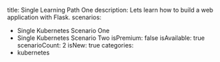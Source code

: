 title: Single Learning Path One
description: Lets learn how to build a web application with Flask.
scenarios: 
  - Single Kubernetes Scenario One
  - Single Kubernetes Scenario Two
isPremium: false
isAvailable: true
scenarioCount: 2
isNew: true
categories: 
  - kubernetes

